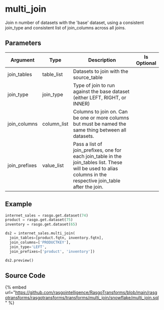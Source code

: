 

# multi_join

Join n number of datasets with the 'base' dataset, using a consistent join_type and consistent list of join_columns across all joins.


## Parameters

|   Argument    |    Type     |                                                                           Description                                                                           | Is Optional |
| ------------- | ----------- | --------------------------------------------------------------------------------------------------------------------------------------------------------------- | ----------- |
| join_tables   | table_list  | Datasets to join with the source_table                                                                                                                          |             |
| join_type     | join_type   | Type of join to run against the base dataset (either LEFT, RIGHT, or INNER)                                                                                     |             |
| join_columns  | column_list | Columns to join on. Can be one or more columns but must be named the same thing between all datasets.                                                           |             |
| join_prefixes | value_list  | Pass a list of join_prefixes, one for each join_table in the join_tables list. These will be used to alias columns in the respective join_table after the join. |             |


## Example

```python
internet_sales = rasgo.get.dataset(74)
product = rasgo.get.dataset(75)
inventory = rasgo.get.dataset(65)

ds2 = internet_sales.multi_join(
  join_tables=[product.fqtn, inventory.fqtn],
  join_columns=['PRODUCTKEY'],
  join_type='LEFT',
  join_prefixes=['product', 'inventory'])

ds2.preview()

```

## Source Code

{% embed url="https://github.com/rasgointelligence/RasgoTransforms/blob/main/rasgotransforms/rasgotransforms/transforms/multi_join/snowflake/multi_join.sql" %}
